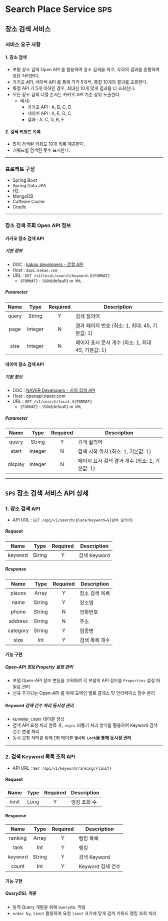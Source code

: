 # Search Place Service <small>SPS</small>
## 장소 검색 서비스
### 서비스 요구 사항
#### 1. 장소 검색
- 포탈 장소 검색 Open API 를 활용하여 장소 검색을 하고, 각각의 결과를 종합하여 응답 처리한다.
- 카카오 API, 네이버 API 를 통해 각각 5개씩, 종합 10개의 결과를 조회한다.
- 특정 API 가 5개 이하인 경우, 최대한 10개 맞게 결과를 더 조회한다.
- 모든 장소 검색 나열 순서는 카카오 API 기준 상위 노출한다.
  - 예시)
    - 카카오 API : A, B, C, D
    - 네이버 API : A, E, D, C
    - 결과 : A, C, D, B, E

#### 2. 검색 키워드 목록
- 많이 검색된 키워드 10개 목록 제공한다.
- 키워드별 검색된 횟수 표시한다.

---

### 프로젝트 구성
- Spring Boot
- Spring Data JPA
- H2
- MongoDB
- Caffeine Cache
- Gradle

---

### 장소 검색 조회 Open API 정보
#### 카카오 장소 검색 API
##### 기본 정보
- DOC : [kakao developers - 로컬 API](https://developers.kakao.com/docs/latest/ko/local/dev-guide#search-by-keyword)
- Host : `dapi.kakao.com`
- URL : `GET /v2/local/search/keyword.${FORMAT}`
  - `{FORMAT}` : `JSON`(default) or `XML`

##### Parameter
| Name  |  Type   | Required | Description                         |
|:-----:|:-------:|:--------:|-------------------------------------|
| query | String  |    Y     | 검색 질의어                              |
| page  | Integer |    N     | 결과 페이지 번호 (최소: 1, 최대: 45, 기본값: 1)   |
| size  | Integer |    N     | 페이지 표시 문서 개수 (최소: 1, 최대 45, 기본값: 1) |

#### 네이버 장소 검색 API
##### 기본 정보
- DOC : [NAVER Developers - 지역 검색 API](https://developers.naver.com/docs/serviceapi/search/local/local.md#%EC%A7%80%EC%97%AD)
- Host : openapi.naver.com
- URL : `GET /v1/search/local.${FORMAT}`
  - `{FORMAT}` : `JSON`(default) or `XML`

##### Parameter
|  Name   |  Type   | Required | Description                     |
|:-------:|:-------:|:--------:|---------------------------------|
|  query  | String  |    Y     | 검색 질의어                          |
|  start  | Integer |    N     | 검색 시작 위치 (최소: 1, 기본값: 1)        |
| display | Integer |    N     | 페이지 표시 검색 결과 개수 (최소: 1, 기본값: 1) |

---

## `SPS` 장소 검색 서비스 API 상세
### 1. 장소 검색 API
- API URL : `GET /api/v1/search/place?keyword=${검색 질의어}`

##### Request
|  Name   |  Type  | Required | Description |
|:-------:|:------:|:--------:|-------------|
| keyword | String |    Y     | 검색 Keyword  |

##### Response
|   Name   |  Type  | Required | Description |
|:--------:|:------:|:--------:|-------------|
|  places  | Array  |    Y     | 장소 검색 목록    |
|   name   | String |    Y     | 장소명         |
|  phone   | String |    N     | 전화번호        |
| address  | String |    N     | 주소          |
| category | String |    Y     | 업종명         |
|   size   |  Int   |    Y     | 검색 목록 개수    |

#### 기능 구현
##### Open-API 정보 Property 설정 관리
- 포털 Open-API 정보 변동을 고혀하여 각 포털의 API 정보를 `Properties` 설정 파일로 관리
- 신규 추가되는 Open-API 를 위해 도메인 별로 클래스 및 인터페이스 함수 분리

##### Keyword 검색 건수 처리 동시성 관리
- `KEYWORD_COUNT` 테이블 생성
- 검색 API 요청 처리 완료 후, `async` 비동기 처리 방식을 활용하여 Keyword 검색 건수 변경 처리
- 동시 요청 처리를 위해 DB 테이블 **`명시적 Lock`을 통해 동시성 관리**

---

### 2. 검색 Keyword 목록 조회 API
- API URL : `GET /api/v1/keyword/ranking/{limit}`

#### Request
| Name  | Type | Required | Description |
|:-----:|:----:|:--------:|-------------|
| limit | Long |    Y     | 랭킹 조회 수     |

#### Response
|  Name   |  Type  | Required | Description   |
|:-------:|:------:|:--------:|---------------|
| ranking | Array  |    Y     | 랭킹 목록         |
|  rank   |  Int   |    Y     | 랭킹            |
| keyword | String |    Y     | 검색 Keyword    |
|  count  |  Int   |    Y     | Keyword 검색 건수 |

#### 기능 구현
##### QueryDSL 적용
- 동적 Query 개발을 위해 `QueryDSL` 적용
- `order by`, `limit` 활용하여 요청 `limit` 크기에 맞게 검색 키워드 랭킹 조회 처리